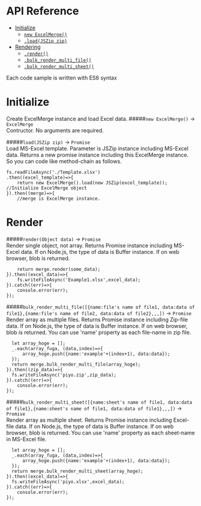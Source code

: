 # API Reference  
  
- [Initialize](#core)
    - [`new ExcelMerge()`](#new-excelmerge---excelmerge)
    - [`.load(JSZip zip)`](#loadjszip-zip---promise)
- [Rendering](#core)
    - [`.render()`](#renderobject-data---promise)
    - [`.bulk_render_multi_file()`](#bulk_render_multi_filenamefiles-name-of-file1-datadata-of-file1namefiles-name-of-file2-datadata-of-file2---promise)
    - [`.bulk_render_multi_sheet()`](#bulk_render_multi_sheetnamesheets-name-of-file1-datadata-of-file1namesheets-name-of-file1-datadata-of-file1---promise)

Each code sample is written with ES6 syntax
# Initialize  
Create ExcelMerge instance and load Excel data.
#####`new ExcelMerge()` -> `ExcelMerge`  
Contructor. No arguments are required. 

#####`load(JSZip zip)` -> `Promise`  
Load MS-Excel template. Parameter is JSZip instance including MS-Excel data. Returns a new promise instance including this ExcelMerge instance. So you can code like method-chain as follows.  
```
fs.readFileAsync('./Template.xlsx')
.then((excel_template)=>{
    return new ExcelMerge().load(new JSZip(excel_template)); //Initialize ExcelMerge object
}).then((merge)=>{
    //merge is ExcelMerge instance.
```
# Render    
#####`render(Object data)` -> `Promise`  
Render single object, not array. Returns Promise instance including MS-Excel data. If on Node.js, the type of data is Buffer instance. If on web browser, blob is returned.
```
    return merge.render(some_data);
}).then((excel_data)=>{
    fs.writeFileAsync('Example1.xlsx',excel_data);
}).catch((err)=>{
    console.error(err);
});
```

#####`bulk_render_multi_file([{name:file's name of file1, data:data of file1},{name:file's name of file2, data:data of file2},,,])` -> `Promise`  
Render array as multiple files. Returns Promise instance including Zip-file data. If on Node.js, the type of data is Buffer instance. If on web browser, blob is returned. You can use 'name' property as each file-name in zip file.
```
  let array_hoge = [];
  _.each(array_fuga, (data,index)=>{
      array_hoge.push({name:'example'+(index+1), data:data});
  });
  return merge.bulk_render_multi_file(array_hoge);
}).then((zip_data)=>{
  fs.writeFileAsync('piyo.zip',zip_data);
}).catch((err)=>{
    console.error(err);
});
```

#####`bulk_render_multi_sheet([{name:sheet's name of file1, data:data of file1},{name:sheet's name of file1, data:data of file1},,,])` -> `Promise`  
Render array as multiple sheet. Returns Promise instance including Excel-file data. If on Node.js, the type of data is Buffer instance. If on web browser, blob is returned. You can use 'name' property as each sheet-name in MS-Excel file.
```
  let array_hoge = [];
  _.each(array_fuga, (data,index)=>{
      array_hoge.push({name:'example'+(index+1), data:data});
  });
  return merge.bulk_render_multi_sheet(array_hoge);
}).then((excel_data)=>{
  fs.writeFileAsync('piyo.xlsx',excel_data);
}).catch((err)=>{
    console.error(err);
});
```
